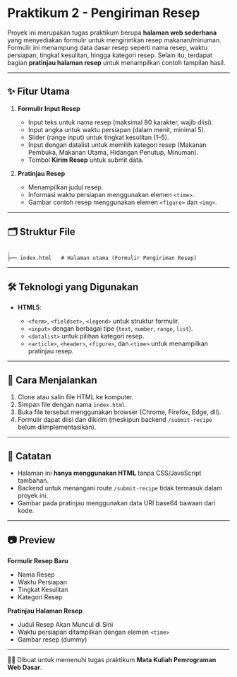 # Praktikum 2 - Pengiriman Resep

Proyek ini merupakan tugas praktikum berupa **halaman web sederhana** yang menyediakan formulir untuk mengirimkan resep makanan/minuman. Formulir ini menampung data dasar resep seperti nama resep, waktu persiapan, tingkat kesulitan, hingga kategori resep. Selain itu, terdapat bagian **pratinjau halaman resep** untuk menampilkan contoh tampilan hasil.

---

## ✨ Fitur Utama

1. **Formulir Input Resep**

   * Input teks untuk nama resep (maksimal 80 karakter, wajib diisi).
   * Input angka untuk waktu persiapan (dalam menit, minimal 5).
   * Slider (range input) untuk tingkat kesulitan (1–5).
   * Input dengan datalist untuk memilih kategori resep (Makanan Pembuka, Makanan Utama, Hidangan Penutup, Minuman).
   * Tombol **Kirim Resep** untuk submit data.

2. **Pratinjau Resep**

   * Menampilkan judul resep.
   * Informasi waktu persiapan menggunakan elemen `<time>`.
   * Gambar contoh resep menggunakan elemen `<figure>` dan `<img>`.

---

## 🗂️ Struktur File

```
.
├── index.html   # Halaman utama (Formulir Pengiriman Resep)
```

---

## 🛠️ Teknologi yang Digunakan

* **HTML5**:

  * `<form>`, `<fieldset>`, `<legend>` untuk struktur formulir.
  * `<input>` dengan berbagai tipe (`text`, `number`, `range`, `list`).
  * `<datalist>` untuk pilihan kategori resep.
  * `<article>`, `<header>`, `<figure>`, dan `<time>` untuk menampilkan pratinjau resep.

---

## 🚀 Cara Menjalankan

1. Clone atau salin file HTML ke komputer.
2. Simpan file dengan nama `index.html`.
3. Buka file tersebut menggunakan browser (Chrome, Firefox, Edge, dll).
4. Formulir dapat diisi dan dikirim (meskipun backend `/submit-recipe` belum diimplementasikan).

---

## 📌 Catatan

* Halaman ini **hanya menggunakan HTML** tanpa CSS/JavaScript tambahan.
* Backend untuk menangani route `/submit-recipe` tidak termasuk dalam proyek ini.
* Gambar pada pratinjau menggunakan data URI base64 bawaan dari kode.

---

## 📷 Preview

**Formulir Resep Baru**

* Nama Resep
* Waktu Persiapan
* Tingkat Kesulitan
* Kategori Resep

**Pratinjau Halaman Resep**

* Judul Resep Akan Muncul di Sini
* Waktu persiapan ditampilkan dengan elemen `<time>`
* Gambar resep (dummy)

---

👨‍💻 Dibuat untuk memenuhi tugas praktikum **Mata Kuliah Pemrograman Web Dasar**.
